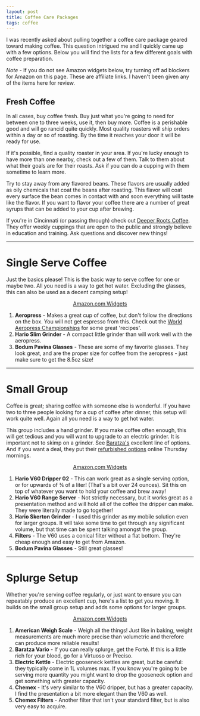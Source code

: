 ```yaml
---
layout: post
title: Coffee Care Packages
tags: coffee
---
```

I was recently asked about pulling together a coffee care package geared toward making coffee. This question intrigued me and I quickly came up with a few options. Below you will find the lists for a few different goals with coffee preparation.

*Note* - If you do not see Amazon widgets below, try turning off ad blockers for Amazon on this page. These are affiliate links. I haven't been given any of the items here for review.

## Fresh Coffee

In all cases, buy coffee fresh. Buy just what you're going to need for between one to three weeks, use it, then buy more. Coffee is a perishable good and will go rancid quite quickly. Most quality roasters will ship orders within a day or so of roasting. By the time it reaches your door it will be ready for use.

If it's possible, find a quality roaster in your area. If you're lucky enough to have more than one nearby, check out a few of them. Talk to them about what their goals are for their roasts. Ask if you can do a cupping with them sometime to learn more.

Try to stay away from any flavored beans. These flavors are usually added as oily chemicals that coat the beans after roasting. This flavor will coat every surface the bean comes in contact with and soon everything will taste like the flavor. If you want to flavor your coffee there are a number of great syrups that can be added to your cup after brewing.

If you're in Cincinnati (or passing through) check out [Deeper Roots Coffee](http://www.deeperrootscoffee.com). They offer weekly cuppings that are open to the public and strongly believe in education and training. Ask questions and discover new things!

------

# Single Serve Coffee

Just the basics please! This is the basic way to serve coffee for one or maybe two. All you need is a way to get hot water. Excluding the glasses, this can also be used as a decent camping setup!

<center>
<SCRIPT charset="utf-8" type="text/javascript" src="http://ws-na.amazon-adsystem.com/widgets/q?rt=ss_mfw&ServiceVersion=20070822&MarketPlace=US&ID=V20070822%2FUS%2Fjoerocsblo-20%2F8001%2F9479afa0-2d13-4147-b0d3-be365609f482"> </SCRIPT> <NOSCRIPT><A HREF="http://ws-na.amazon-adsystem.com/widgets/q?rt=ss_mfw&ServiceVersion=20070822&MarketPlace=US&ID=V20070822%2FUS%2Fjoerocsblo-20%2F8001%2F9479afa0-2d13-4147-b0d3-be365609f482&Operation=NoScript">Amazon.com Widgets</A></NOSCRIPT>
</center>

1. **Aeropress** - Makes a great cup of coffee, but don't follow the directions on the box. You will not get espresso from this. Check out the [World Aeropress Championships](http://worldaeropresschampionship.com/recipes/) for some great 'recipes'.
2. **Hario Slim Grinder** - A compact little grinder than will work well with the aeropress.
3. **Bodum Pavina Glasses** - These are some of my favorite glasses. They look great, and are the proper size for coffee from the aeropress - just make sure to get the 8.5oz size!

------

# Small Group

Coffee is great; sharing coffee with someone else is wonderful. If you have two to three people looking for a cup of coffee after dinner, this setup will work quite well. Again all you need is a way to get hot water.

This group includes a hand grinder. If you make coffee often enough, this will get tedious and you will want to upgrade to an electric grinder. It is important not to skimp on a grinder. See [Baratza's](https://www.baratza.com) excellent line of options. And if you want a deal, they put their [refurbished options](http://bit.ly/19ee7cB) online Thursday mornings.

<center>
<SCRIPT charset="utf-8" type="text/javascript" src="http://ws-na.amazon-adsystem.com/widgets/q?rt=ss_mfw&ServiceVersion=20070822&MarketPlace=US&ID=V20070822%2FUS%2Fjoerocsblo-20%2F8001%2F0a2cee39-38e6-488f-b528-2f6e8c70e7f6"> </SCRIPT> <NOSCRIPT><A HREF="http://ws-na.amazon-adsystem.com/widgets/q?rt=ss_mfw&ServiceVersion=20070822&MarketPlace=US&ID=V20070822%2FUS%2Fjoerocsblo-20%2F8001%2F0a2cee39-38e6-488f-b528-2f6e8c70e7f6&Operation=NoScript">Amazon.com Widgets</A></NOSCRIPT>
</center>

1. **Hario V60 Dripper 02** - This can work great as a single serving option, or for upwards of ¾ of a liter! (That's a bit over 24 ounces). Sit this on top of whatever you want to hold your coffee and brew away!
2. **Hario V60 Range Server** - Not strictly necessary, but it works great as a presentation method and will hold all of the coffee the dripper can make. They were literally made to go together!
3. **Hario Skerton Grinder** - I used this grinder as my mobile solution even for larger groups. It will take some time to get through any significant volume, but that time can be spent talking amongst the group.
4. **Filters** - The V60 uses a conical filter without a flat bottom. They're cheap enough and easy to get from Amazon.
5. **Bodum Pavina Glasses** - Still great glasses!

------

# Splurge Setup

Whether you're serving coffee regularly, or just want to ensure you can repeatably produce an excellent cup, here's a list to get you moving. It builds on the small group setup and adds some options for larger groups.

<center>
<SCRIPT charset="utf-8" type="text/javascript" src="http://ws-na.amazon-adsystem.com/widgets/q?rt=ss_mfw&ServiceVersion=20070822&MarketPlace=US&ID=V20070822%2FUS%2Fjoerocsblo-20%2F8001%2Feb4e7e12-1b0e-4d3e-b7f5-76f70e77c1b1"> </SCRIPT> <NOSCRIPT><A HREF="http://ws-na.amazon-adsystem.com/widgets/q?rt=ss_mfw&ServiceVersion=20070822&MarketPlace=US&ID=V20070822%2FUS%2Fjoerocsblo-20%2F8001%2Feb4e7e12-1b0e-4d3e-b7f5-76f70e77c1b1&Operation=NoScript">Amazon.com Widgets</A></NOSCRIPT>
</center>

1. **American Weigh Scale** - Weigh all the things! Just like in baking, weight measurements are much more precise than volumetric and therefore can produce more reliable results!
2. **Baratza Vario** - If you can really splurge, get the Forté. If this is a little rich for your blood, go for a Virtuoso or Preciso.
3. **Electric Kettle** - Electric gooseneck kettles are great, but be careful: they typically come in 1L volumes max. If you know you're going to be serving more quantity you might want to drop the gooseneck option and get something with greater capacity.
4. **Chemex** - It's very similar to the V60 dripper, but has a greater capacity. I find the presentation a bit more elegant than the V60 as well.
5. **Chemex Filters** - Another filter that isn't your standard filter, but is also very easy to acquire.
